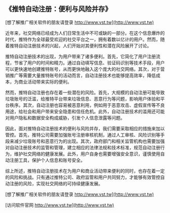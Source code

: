 ## **《推特自动注册：便利与风险并存》**

[想了解推广相关软件的朋友请登录 http://www.vst.tw](http://www.vst.tw)

近年来，社交网络已经成为人们日常生活中不可或缺的一部分。在这个信息爆炸的时代，推特作为全球最受欢迎的社交平台之一，拥有着数以亿计的用户。然而，随着推特自动注册技术的兴起，人们开始对其便利性和潜在风险展开了讨论。

推特自动注册技术的出现，为用户带来了诸多便利。首先，它简化了用户注册流程，节省了用户的时间和精力。通过自动填写信息、验证码识别等技术手段，用户可以更快速地创建推特账号，从而更快地融入这个庞大的社交网络。其次，对于营销推广等需要大量推特账号的活动而言，自动注册技术也能够提高效率，降低成本，为商业活动带来实际的便利。

然而，推特自动注册也存在着一些潜在的风险。首先，大规模的自动注册可能导致垃圾账号的泛滥，给推特平台带来垃圾信息、恶意行为等问题，影响用户体验和平台秩序。其次，自动注册也容易被恶意利用，例如用于恶意攻击、虚假宣传等不良用途，给社会和用户带来安全隐患和信任危机。此外，自动注册技术的滥用还可能对用户隐私和数据安全构成威胁，引发个人信息泄露等问题。

因此，面对推特自动注册技术的便利与风险并存，我们需要采取相应的措施来加以管控。首先，推特公司需要加强账号注册审核机制，通过人工审核、风险识别等手段来减少垃圾账号和恶意行为的出现。其次，政府部门和相关监管机构也需要加强对自动注册技术的监管和管理，建立相应的法律法规和技术标准，规范自动注册行为，维护社交网络的健康发展。此外，用户自身也需要增强安全意识，谨慎使用自动注册工具，保护个人信息和账号安全。

综上所述，推特自动注册技术在为用户和商业活动带来便利的同时，也存在着一定的风险和挑战。只有通过推特公司、政府监管和用户共同努力，才能够有效管控自动注册的风险，实现社交网络的可持续健康发展。

[想了解推广相关软件的朋友请登录 http://www.vst.tw](http://www.vst.tw)


[访问软件官网 http://www.vst.tw](http://www.vst.tw)
